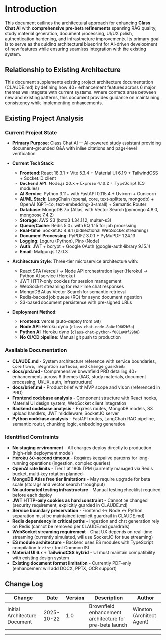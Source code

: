 # Introduction

This document outlines the architectural approach for enhancing **Class Chat AI** with **comprehensive pre-beta refinements** spanning RAG quality, study material generation, document processing, UI/UX polish, authentication hardening, and infrastructure improvements. Its primary goal is to serve as the guiding architectural blueprint for AI-driven development of new features while ensuring seamless integration with the existing system.

## Relationship to Existing Architecture

This document supplements existing project architecture documentation (CLAUDE.md) by defining how 40+ enhancement features across 6 major themes will integrate with current systems. Where conflicts arise between new and existing patterns, this document provides guidance on maintaining consistency while implementing enhancements.

## Existing Project Analysis

### Current Project State

- **Primary Purpose**: Class Chat AI — AI-powered study assistant providing document-grounded Q&A with inline citations and page-level verification
- **Current Tech Stack**:
  - **Frontend**: React 18.3.1 + Vite 5.3.4 + Material UI 6.1.9 + TailwindCSS + Socket.IO client
  - **Backend API**: Node.js 20.x + Express 4.18.2 + TypeScript (ES modules)
  - **AI Service**: Python 3.11+ with FastAPI 0.115.4 + Uvicorn + Gunicorn
  - **AI/ML Stack**: LangChain (openai, core, text-splitters, mongodb) + OpenAI (GPT-4o, text-embedding-3-small) + Semantic Router
  - **Database**: MongoDB 7.x (Atlas) with Vector Search (pymongo 4.8.0, mongoose 7.4.2)
  - **Storage**: AWS S3 (boto3 1.34.142, multer-s3)
  - **Queue/Cache**: Redis 5.0+ with RQ 1.15 for job processing
  - **Real-time**: Socket.IO 4.8.1 (bidirectional WebSocket streaming)
  - **Document Processing**: PyPDF2 3.0.1 + PyMuPDF 1.24.13
  - **Logging**: Loguru (Python), Pino (Node)
  - **Auth**: JWT + bcrypt + Google OAuth (google-auth-library 9.15.1)
  - **Email**: Mailgun.js 12.0.3

- **Architecture Style**: Three-tier microservice architecture with:
  - React SPA (Vercel) → Node API orchestration layer (Heroku) → Python AI service (Heroku)
  - JWT HTTP-only cookies for session management
  - WebSocket streaming for real-time chat responses
  - MongoDB Atlas Vector Search for semantic retrieval
  - Redis-backed job queue (RQ) for async document ingestion
  - S3-based document persistence with pre-signed URLs

- **Deployment Method**:
  - **Frontend**: Vercel (auto-deploy from Git)
  - **Node API**: Heroku dyno (`class-chat-node-8a0ef9662b5a`)
  - **Python AI**: Heroku dyno (`class-chat-python-f081e08f29b8`)
  - **No CI/CD pipeline**: Manual git push to production

### Available Documentation

- **CLAUDE.md** - System architecture reference with service boundaries, core flows, integration surfaces, and change guardrails
- **docs/prd.md** - Comprehensive brownfield PRD detailing 40+ enhancements across 6 themes (RAG, study materials, document processing, UI/UX, auth, infrastructure)
- **docs/brief.md** - Product brief with MVP scope and vision (referenced in PRD)
- **Frontend codebase analysis** - Component structure with React hooks, Material UI design system, WebSocket client integration
- **Backend codebase analysis** - Express routes, MongoDB models, S3 upload handlers, JWT middleware, Socket.IO server
- **Python codebase analysis** - FastAPI routes, LangChain RAG pipeline, semantic router, chunking logic, embedding generation

### Identified Constraints

- **No staging environment** - All changes deploy directly to production (high-risk deployment model)
- **Heroku 30-second timeout** - Requires keepalive patterns for long-running operations (ingestion, complex queries)
- **OpenAI rate limits** - Tier 1 at 180k TPM (currently managed via Redis bucket, multi-key rotation planned)
- **MongoDB Atlas free tier limitations** - May require upgrade for beta scale (storage and vector search throughput)
- **No automated testing infrastructure** - Manual testing checklist required before each deploy
- **JWT HTTP-only cookies as hard constraint** - Cannot be changed (security requirement, explicitly guarded in CLAUDE.md)
- **Service boundary preservation** - Frontend ↔ Node ↔ Python separation must be maintained (explicit guardrail in CLAUDE.md)
- **Redis dependency in critical paths** - Ingestion and chat generation rely on Redis (cannot be removed per CLAUDE.md guardrails)
- **WebSocket streaming requirement** - Chat UX depends on real-time streaming (currently simulated, will use Socket.IO for true streaming)
- **ES module architecture** - Backend uses ES modules with TypeScript compilation to `dist/` (not CommonJS)
- **Material UI 6.x + TailwindCSS hybrid** - UI must maintain compatibility with existing design system
- **Existing document format limitation** - Currently PDF-only (enhancement will add DOCX, PPTX, OCR support)

## Change Log

| Change | Date | Version | Description | Author |
|--------|------|---------|-------------|--------|
| Initial Architecture Document | 2025-10-22 | 1.0 | Brownfield enhancement architecture for pre-beta launch | Winston (Architect Agent) |

---
